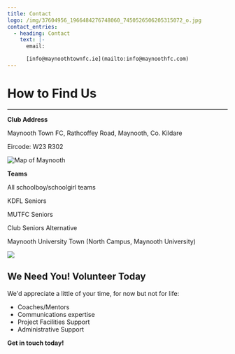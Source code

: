 ```yaml
---
title: Contact
logo: /img/37604956_1966484276748060_7450526506205315072_o.jpg
contact_entries:
  - heading: Contact
    text: |-
      email: 

      [info@maynoothtownfc.ie](mailto:info@maynoothfc.com)
---
```

# How to Find Us

****

**Club Address**

Maynooth Town FC, Rathcoffey Road, Maynooth, Co. Kildare

Eircode: W23 R302

![Map of Maynooth ](/img/image-1-.png)

**Teams**

All schoolboy/schoolgirl teams

KDFL Seniors

MUTFC Seniors

Club Seniors Alternative

Maynooth University Town (North Campus, Maynooth University)

![](/img/37604956_1966484276748060_7450526506205315072_o.jpg)

## We Need You! Volunteer Today

We'd appreciate a little of your time, for now but not for life: 

* Coaches/Mentors
* Communications expertise
* Project Facilities Support
* Administrative Support

**Get in touch today!**
